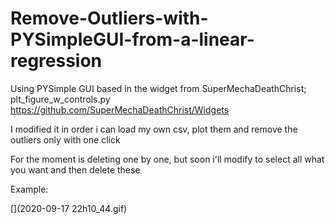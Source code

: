 # Remove-Outliers-with-PYSimpleGUI-from-a-linear-regression

Using PYSimple GUI based in the widget from SuperMechaDeathChrist; plt_figure_w_controls.py https://github.com/SuperMechaDeathChrist/Widgets

I modified it in order i can load my own csv, plot them and remove the outliers only with one click

For the moment is deleting one by one, but soon i'll modify to select all what you want and then delete these

Example:

[](2020-09-17 22h10_44.gif)
